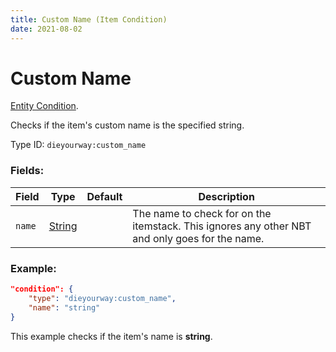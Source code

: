 ```yaml
---
title: Custom Name (Item Condition)
date: 2021-08-02
---
```

# Custom Name

[Entity Condition](../entity_conditions.md).

Checks if the item's custom name is the specified string.

Type ID: `dieyourway:custom_name`

### Fields:
Field  | Type | Default | Description
-------|------|---------|-------------
`name` | [String](https://origins.readthedocs.io/en/latest/data_types/string/) | | The name to check for on the itemstack. This ignores any other NBT and only goes for the name.

### Example:
```json
"condition": {
    "type": "dieyourway:custom_name",
    "name": "string"
}
```
This example checks if the item's name is **string**.